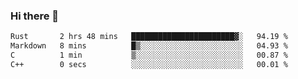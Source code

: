 ### Hi there 👋

<!--
**WShiBin/WShiBin** is a ✨ _special_ ✨ repository because its `README.md` (this file) appears on your GitHub profile.

Here are some ideas to get you started:

- 🔭 I’m currently working on ...
- 🌱 I’m currently learning ...
- 👯 I’m looking to collaborate on ...
- 🤔 I’m looking for help with ...
- 💬 Ask me about ...
- 📫 How to reach me: ...
- 😄 Pronouns: ...
- ⚡ Fun fact: ...
-->

<!--START_SECTION:waka-->

```txt
Rust       2 hrs 48 mins   ███████████████████████▓░   94.19 %
Markdown   8 mins          █▒░░░░░░░░░░░░░░░░░░░░░░░   04.93 %
C          1 min           ▒░░░░░░░░░░░░░░░░░░░░░░░░   00.87 %
C++        0 secs          ░░░░░░░░░░░░░░░░░░░░░░░░░   00.01 %
```

<!--END_SECTION:waka-->
